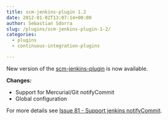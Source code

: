 ```yaml
---
title: scm-jenkins-plugin 1.2
date: 2012-01-02T13:07:14+00:00
author: Sebastian Sdorra
slug: /plugins/scm-jenkins-plugin-1-2/
categories:
  - plugins
  - continuous-integration-plugins

---
```

New version of the [scm-jenkins-plugin](https://github.com/scm-manager/scm-jenkins-plugin) is now available.

**Changes:**

- Support for Mercurial/Git notifyCommit
- Global configuration

For more details see [Issue 81 - Support jenkins notifyCommit](https://github.com/scm-manager/scm-manager/issues/81).

